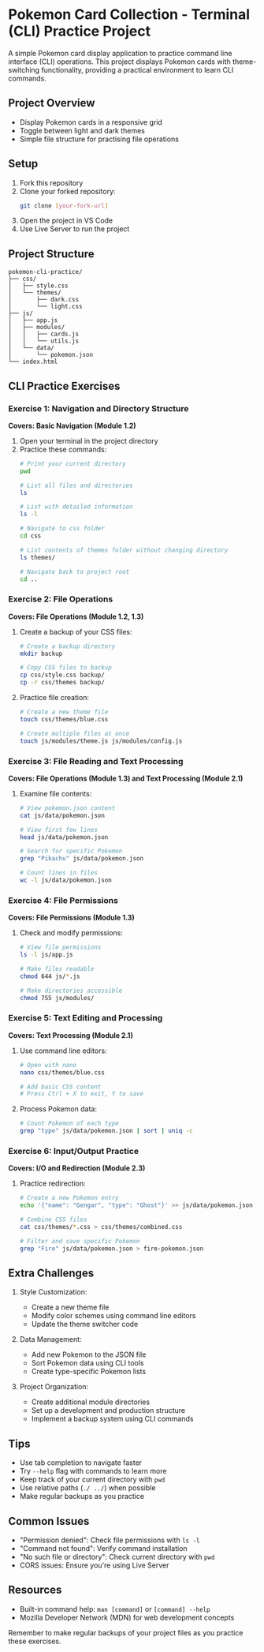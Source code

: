 # Pokemon Card Collection - Terminal (CLI) Practice Project

A simple Pokemon card display application to practice command line interface (CLI) operations. This project displays Pokemon cards with theme-switching functionality, providing a practical environment to learn CLI commands.

## Project Overview
- Display Pokemon cards in a responsive grid
- Toggle between light and dark themes
- Simple file structure for practising file operations

## Setup
1. Fork this repository
2. Clone your forked repository:
   ```bash
   git clone [your-fork-url]
   ```
3. Open the project in VS Code
4. Use Live Server to run the project

## Project Structure
```
pokemon-cli-practice/
├── css/
│   ├── style.css
│   └── themes/
│       ├── dark.css
│       └── light.css
├── js/
│   ├── app.js
│   ├── modules/
│   │   ├── cards.js
│   │   └── utils.js
│   └── data/
│       └── pokemon.json
└── index.html
```

## CLI Practice Exercises

### Exercise 1: Navigation and Directory Structure
**Covers: Basic Navigation (Module 1.2)**

1. Open your terminal in the project directory
2. Practice these commands:
   ```bash
   # Print your current directory
   pwd

   # List all files and directories
   ls
   
   # List with detailed information
   ls -l
   
   # Navigate to css folder
   cd css
   
   # List contents of themes folder without changing directory
   ls themes/
   
   # Navigate back to project root
   cd ..
   ```

### Exercise 2: File Operations
**Covers: File Operations (Module 1.2, 1.3)**

1. Create a backup of your CSS files:
   ```bash
   # Create a backup directory
   mkdir backup
   
   # Copy CSS files to backup
   cp css/style.css backup/
   cp -r css/themes backup/
   ```

2. Practice file creation:
   ```bash
   # Create a new theme file
   touch css/themes/blue.css
   
   # Create multiple files at once
   touch js/modules/theme.js js/modules/config.js
   ```

### Exercise 3: File Reading and Text Processing
**Covers: File Operations (Module 1.3) and Text Processing (Module 2.1)**

1. Examine file contents:
   ```bash
   # View pokemon.json content
   cat js/data/pokemon.json
   
   # View first few lines
   head js/data/pokemon.json
   
   # Search for specific Pokemon
   grep "Pikachu" js/data/pokemon.json
   
   # Count lines in files
   wc -l js/data/pokemon.json
   ```

### Exercise 4: File Permissions
**Covers: File Permissions (Module 1.3)**

1. Check and modify permissions:
   ```bash
   # View file permissions
   ls -l js/app.js
   
   # Make files readable
   chmod 644 js/*.js
   
   # Make directories accessible
   chmod 755 js/modules/
   ```

### Exercise 5: Text Editing and Processing
**Covers: Text Processing (Module 2.1)**

1. Use command line editors:
   ```bash
   # Open with nano
   nano css/themes/blue.css
   
   # Add basic CSS content
   # Press Ctrl + X to exit, Y to save
   ```

2. Process Pokemon data:
   ```bash
   # Count Pokemon of each type
   grep "type" js/data/pokemon.json | sort | uniq -c
   ```

### Exercise 6: Input/Output Practice
**Covers: I/O and Redirection (Module 2.3)**

1. Practice redirection:
   ```bash
   # Create a new Pokemon entry
   echo '{"name": "Gengar", "type": "Ghost"}' >> js/data/pokemon.json
   
   # Combine CSS files
   cat css/themes/*.css > css/themes/combined.css
   
   # Filter and save specific Pokemon
   grep "Fire" js/data/pokemon.json > fire-pokemon.json
   ```

## Extra Challenges

1. Style Customization:
   - Create a new theme file
   - Modify color schemes using command line editors
   - Update the theme switcher code

2. Data Management:
   - Add new Pokemon to the JSON file
   - Sort Pokemon data using CLI tools
   - Create type-specific Pokemon lists

3. Project Organization:
   - Create additional module directories
   - Set up a development and production structure
   - Implement a backup system using CLI commands

## Tips
- Use tab completion to navigate faster
- Try `--help` flag with commands to learn more
- Keep track of your current directory with `pwd`
- Use relative paths (`./ ../`) when possible
- Make regular backups as you practice

## Common Issues
- "Permission denied": Check file permissions with `ls -l`
- "Command not found": Verify command installation
- "No such file or directory": Check current directory with `pwd`
- CORS issues: Ensure you're using Live Server

## Resources
- Built-in command help: `man [command]` or `[command] --help`
- Mozilla Developer Network (MDN) for web development concepts

Remember to make regular backups of your project files as you practice these exercises.
